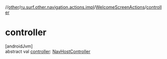 //[other](../../../index.md)/[ru.surf.other.navigation.actions.impl](../index.md)/[WelcomeScreenActions](index.md)/[controller](controller.md)

# controller

[androidJvm]\
abstract val [controller](controller.md): [NavHostController](https://developer.android.com/reference/kotlin/androidx/navigation/NavHostController.html)
